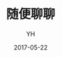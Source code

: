 ---
layout:     post
title:      随便聊聊
subtitle:   
date:       2017-05-22
author:     YH
header-img: img/post-bg-swift.jpg
catalog: true
tags:

---